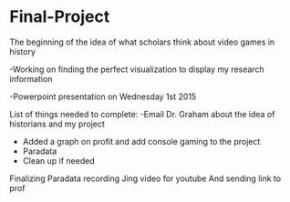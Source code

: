# Final-Project

The beginning of the idea of what scholars think about video games in history



-Working on finding the perfect visualization to display my research information

-Powerpoint presentation on Wednesday 1st 2015 

List of things needed to complete:
-Email Dr. Graham about the idea of historians and my project
- Added a graph on profit and add console gaming to the project
- Paradata
- Clean up if needed

Finalizing Paradata recording Jing video for youtube
And sending link to prof
